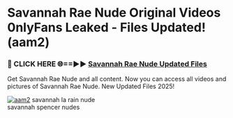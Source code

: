 # Savannah Rae Nude Original Videos 0nlyFans Leaked - Files Updated! (aam2)

<h3>🔴 CLICK HERE 🌐==►► <a href="https://tinyurl.com/yc6ubb5a" rel="nofollow">Savannah Rae Nude Updated Files</a></h3>

Get Savannah Rae Nude and all content. Now you can access all videos and pictures of Savannah Rae Nude. New Updated Files 2025!

[![aam2](https://i.imgur.com/7eu0CRL.gif)](https://tinyurl.com/yc6ubb5a)
savannah la rain nude<br>
savannah spencer nudes